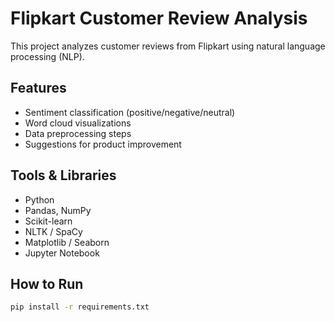 # Flipkart Customer Review Analysis

This project analyzes customer reviews from Flipkart using natural language processing (NLP).

## Features

- Sentiment classification (positive/negative/neutral)
- Word cloud visualizations
- Data preprocessing steps
- Suggestions for product improvement

## Tools & Libraries

- Python
- Pandas, NumPy
- Scikit-learn
- NLTK / SpaCy
- Matplotlib / Seaborn
- Jupyter Notebook


## How to Run

```bash
pip install -r requirements.txt
